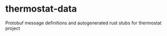 # thermostat-data

Protobuf message definitions and autogenerated rust stubs for thermostat project
